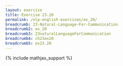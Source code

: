 ```yaml
---
layout: exercise
title: Exercise 23.20
permalink: /nlp-english-exercises/ex_20/
breadcrumb: 23-Natural-Language-For-Communication
breadcrumb2: ex_20
breadcrumb3: 23naturalLanguageForCommunication
breadcrumb4: ch23ex20
breadcrumb5: ex23.20
---
```


{% include mathjax_support %}

